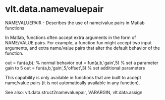 # vlt.data.namevaluepair

  NAMEVALUEPAIR - Describes the use of name/value pairs in Matlab functions
 
  In Matlab, functions often accept extra arguments in the form of 
  NAME/VALUE pairs. For example, a function fun might accept two input
  arguments, and extra name/value pairs that alter the default behavior of the
  function.
 
  out = fun(a,b); % normal behavior
  out = fun(a,b,'gain',5) % set a parameter gain to 5
  out = fun(a,b,'gain',5,'offset',3) % set additional parameters
  
  This capability is only available in functions that are built to
  accept name/value pairs (it is not automatically available in any function).
 
  See also: vlt.data.struct2namevaluepair, VARARGIN, vlt.data.assign
